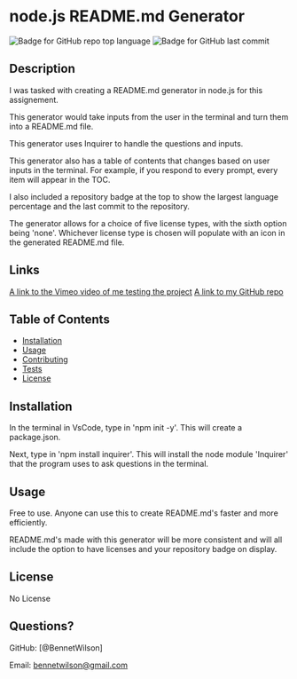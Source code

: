 # node.js README.md Generator
  ![Badge for GitHub repo top language](https://img.shields.io/github/languages/top/BennetWilson/readme-generator?style=flat&logo=appveyor) ![Badge for GitHub last commit](https://img.shields.io/github/last-commit/BennetWilson/readme-generator?style=flat&logo=appveyor)
  

  
  
  ## Description 
  I was tasked with creating a README.md generator in node.js for this assignement. 

  This generator would take inputs from the user in the terminal and turn them into a README.md file.

  This generator uses Inquirer to handle the questions and inputs.

  This generator also has a table of contents that changes based on user inputs in the terminal. For example, if you respond to every prompt, every item will appear in the TOC.
  
  I also included a repository badge at the top to show the largest language percentage and the last commit to the repository.

  The generator allows for a choice of five license types, with the sixth option being 'none'. Whichever license type is chosen will populate with an icon in the generated README.md file.



  ## Links
[A link to the Vimeo video of me testing the project]('https://vimeo.com/663127942')
[A link to my GitHub repo]('https://github.com/BennetWilson/readme-generator')


  
  ## Table of Contents
  * [Installation](#installation)
  * [Usage](#usage)
  * [Contributing](#contributing)
  * [Tests](#tests)
  * [License](#license)
  
  ## Installation
  
In the terminal in VsCode, type in 'npm init -y'. This will create a package.json. 

Next, type in 'npm install inquirer'. This will install the node module 'Inquirer' that the program uses to ask questions in the terminal.

  
  ## Usage 
Free to use. Anyone can use this to create README.md's faster and more efficiently.

README.md's made with this generator will be more consistent and will all include the option to have licenses and your repository badge on display.
  

  
  ## License

No License
  
  
  
  
  ## Questions?
 
  GitHub: [@BennetWilson]
  
  Email: bennetwilson@gmail.com
  